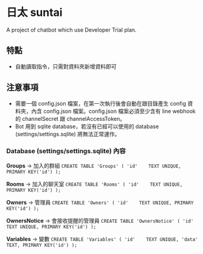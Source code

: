 # 日太 suntai
A project of chatbot which use Developer Trial plan.

## 特點
* 自動讀取指令，只需對資料夾新增資料即可

## 注意事項
* 需要一個 config.json 檔案，在第一次執行後會自動在跟目錄產生 config 資料夾，內含 config.json 檔案。config.json 檔案必須至少含有 line webhook 的 channelSecret 跟 channelAccessToken。
* Bot 用到 sqlite database，若沒有已經可以使用的 database (settings/settings.sqlite) 將無法正常運作。

### Database (settings/settings.sqlite) 內容

**Groups** -> 加入的群組
`CREATE TABLE 'Groups' (
    'id'	TEXT UNIQUE,
    PRIMARY KEY('id')
);`

**Rooms** -> 加入的聊天室
`CREATE TABLE 'Rooms' (
    'id'    TEXT UNIQUE,
    PRIMARY KEY('id')
);`

**Owners** -> 管理員
`CREATE TABLE 'Owners' (
    'id'	TEXT UNIQUE,
    PRIMARY KEY('id')
);`

**OwnersNotice** -> 會接收提醒的管理員
`CREATE TABLE 'OwnersNotice' (
    'id'	TEXT UNIQUE,
    PRIMARY KEY('id')
);`

**Variables** -> 變數
`CREATE TABLE 'Variables' (
    'id'    TEXT UNIQUE,
    'data'  TEXT,
    PRIMARY KEY('id')
);`